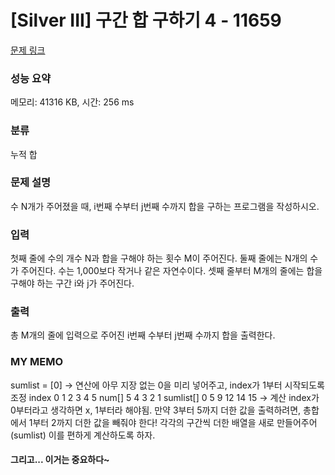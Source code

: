 # [Silver III] 구간 합 구하기 4 - 11659 

[문제 링크](https://www.acmicpc.net/problem/11659) 

### 성능 요약

메모리: 41316 KB, 시간: 256 ms

### 분류

누적 합

### 문제 설명

<p>수 N개가 주어졌을 때, i번째 수부터 j번째 수까지 합을 구하는 프로그램을 작성하시오.</p>

### 입력 

 <p>첫째 줄에 수의 개수 N과 합을 구해야 하는 횟수 M이 주어진다. 둘째 줄에는 N개의 수가 주어진다. 수는 1,000보다 작거나 같은 자연수이다. 셋째 줄부터 M개의 줄에는 합을 구해야 하는 구간 i와 j가 주어진다.</p>

### 출력 

 <p>총 M개의 줄에 입력으로 주어진 i번째 수부터 j번째 수까지 합을 출력한다.</p>

### MY MEMO
 sumlist = [0]  -> 연산에 아무 지장 없는 0을 미리 넣어주고, index가 1부터 시작되도록 조정
 index     0 1 2  3  4  5
 num[]       5 4  3  2  1
 sumlist[] 0 5 9 12 14 15
 -> 계산 index가 0부터라고 생각하면 x, 1부터라 해야됨. 만약 3부터 5까지 더한 값을 출력하려면, 총합에서 1부터 2까지 더한 값을 빼줘야 한다! 각각의 구간씩 더한 배열을 새로 만들어주어(sumlist) 이를 편하게 계산하도록 하자.
 
 #### 그리고... 이거는 중요하다~
